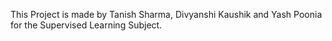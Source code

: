 This Project is made by Tanish Sharma, Divyanshi Kaushik and Yash Poonia for the Supervised Learning Subject.
